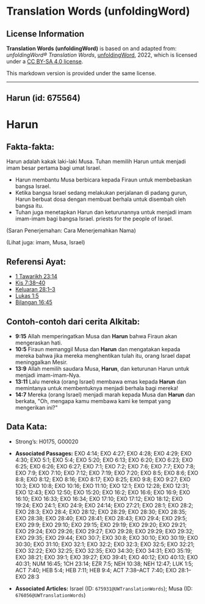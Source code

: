 # Translation Words (unfoldingWord)

## License Information

**Translation Words (unfoldingWord)** is based on and adapted from: _unfoldingWord® Translation Words_, [unfoldingWord](https://unfoldingword.org/utw), 2022, which is licensed under a [CC BY-SA 4.0 license](https://creativecommons.org/licenses/by-sa/4.0/legalcode.en).

This markdown version is provided under the same license.



--------------------------------

## Harun (id: 675564)

Harun
=====

Fakta\-fakta:
-------------

Harun adalah kakak laki\-laki Musa. Tuhan memilih Harun untuk menjadi imam besar pertama bagi umat Israel.

* Harun membantu Musa berbicara kepada Firaun untuk membebaskan bangsa Israel.
* Ketika bangsa Israel sedang melakukan perjalanan di padang gurun, Harun berbuat dosa dengan membuat berhala untuk disembah oleh bangsa itu.
* Tuhan juga menetapkan Harun dan keturunannya untuk menjadi imam imam\-imam bagi bangsa Israel. priests for the people of Israel.

(Saran Penerjemahan: Cara Menerjemahkan Nama)

(Lihat juga: imam, Musa, Israel)

Referensi Ayat:
---------------

* [1 Tawarikh 23:14](https://ref.ly/1Chr0:0)
* [Kis 7:38–40](https://ref.ly/Acts7:38-Acts7:40)
* [Keluaran 28:1–3](https://ref.ly/Exod28:1-Exod28:3)
* [Lukas 1:5](https://ref.ly/Luke1:5)
* [Bilangan 16:45](https://ref.ly/Num16:45)

Contoh\-contoh dari cerita Alkitab:
-----------------------------------

* **9:15** Allah memperingatkan Musa dan **Harun** bahwa Firaun akan mengeraskan hati.
* **10:5** Firaun memanggil Musa dan **Harun** dan mengatakan kepada mereka bahwa jika mereka menghentikan tulah itu, orang Israel dapat meninggalkan Mesir.
* **13:9** Allah memilih saudara Musa, **Harun**, dan keturunan Harun untuk menjadi imam\-imam\-Nya.
* **13:11** Lalu mereka (orang Israel) membawa emas kepada **Harun** dan memintanya untuk membentuknya menjadi berhala bagi mereka!
* **14:7** Mereka (orang Israel) menjadi marah kepada Musa dan **Harun** dan berkata, "Oh, mengapa kamu membawa kami ke tempat yang mengerikan ini?"

Data Kata:
----------

* Strong’s: H0175, G00020

* **Associated Passages:** EXO 4:14; EXO 4:27; EXO 4:28; EXO 4:29; EXO 4:30; EXO 5:1; EXO 5:4; EXO 5:20; EXO 6:13; EXO 6:20; EXO 6:23; EXO 6:25; EXO 6:26; EXO 6:27; EXO 7:1; EXO 7:2; EXO 7:6; EXO 7:7; EXO 7:8; EXO 7:9; EXO 7:10; EXO 7:12; EXO 7:19; EXO 7:20; EXO 8:5; EXO 8:6; EXO 8:8; EXO 8:12; EXO 8:16; EXO 8:17; EXO 8:25; EXO 9:8; EXO 9:27; EXO 10:3; EXO 10:8; EXO 10:16; EXO 11:10; EXO 12:1; EXO 12:28; EXO 12:31; EXO 12:43; EXO 12:50; EXO 15:20; EXO 16:2; EXO 16:6; EXO 16:9; EXO 16:10; EXO 16:33; EXO 16:34; EXO 17:10; EXO 17:12; EXO 18:12; EXO 19:24; EXO 24:1; EXO 24:9; EXO 24:14; EXO 27:21; EXO 28:1; EXO 28:2; EXO 28:3; EXO 28:4; EXO 28:12; EXO 28:29; EXO 28:30; EXO 28:35; EXO 28:38; EXO 28:40; EXO 28:41; EXO 28:43; EXO 29:4; EXO 29:5; EXO 29:9; EXO 29:10; EXO 29:15; EXO 29:19; EXO 29:20; EXO 29:21; EXO 29:24; EXO 29:26; EXO 29:27; EXO 29:28; EXO 29:29; EXO 29:32; EXO 29:35; EXO 29:44; EXO 30:7; EXO 30:8; EXO 30:10; EXO 30:19; EXO 30:30; EXO 31:10; EXO 32:1; EXO 32:2; EXO 32:3; EXO 32:5; EXO 32:21; EXO 32:22; EXO 32:25; EXO 32:35; EXO 34:30; EXO 34:31; EXO 35:19; EXO 38:21; EXO 39:1; EXO 39:27; EXO 39:41; EXO 40:12; EXO 40:13; EXO 40:31; NUM 16:45; 1CH 23:14; EZR 7:5; NEH 10:38; NEH 12:47; LUK 1:5; ACT 7:40; HEB 5:4; HEB 7:11; HEB 9:4; ACT 7:38–ACT 7:40; EXO 28:1–EXO 28:3
* **Associated Articles:** Israel (ID: `675931@UWTranslationWords`); Musa (ID: `676056@UWTranslationWords`)


